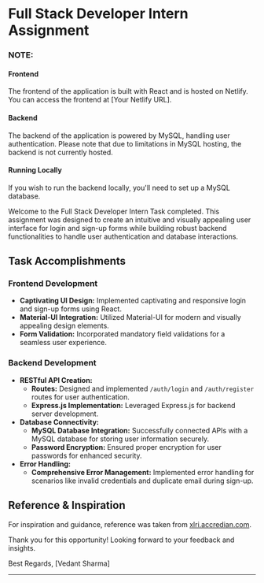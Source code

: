 # Full Stack Developer Intern Assignment

### NOTE: 
#### Frontend
The frontend of the application is built with React and is hosted on Netlify. You can access the frontend at [Your Netlify URL].

#### Backend
The backend of the application is powered by MySQL, handling user authentication. Please note that due to limitations in MySQL hosting, the backend is not currently hosted.

#### Running Locally
If you wish to run the backend locally, you'll need to set up a MySQL database. 

Welcome to the Full Stack Developer Intern Task completed. This assignment was designed to create an intuitive and visually appealing user interface for login and sign-up forms while building robust backend functionalities to handle user authentication and database interactions.


## Task Accomplishments

### Frontend Development
- **Captivating UI Design:** Implemented captivating and responsive login and sign-up forms using React.
- **Material-UI Integration:** Utilized Material-UI for modern and visually appealing design elements.
- **Form Validation:** Incorporated mandatory field validations for a seamless user experience.

### Backend Development
- **RESTful API Creation:**
  - **Routes:** Designed and implemented `/auth/login` and `/auth/register` routes for user authentication.
  - **Express.js Implementation:** Leveraged Express.js for backend server development.
- **Database Connectivity:**
  - **MySQL Database Integration:** Successfully connected APIs with a MySQL database for storing user information securely.
  - **Password Encryption:** Ensured proper encryption for user passwords for enhanced security.
- **Error Handling:**
  - **Comprehensive Error Management:** Implemented error handling for scenarios like invalid credentials and duplicate email during sign-up.

## Reference & Inspiration
For inspiration and guidance, reference was taken from [xlri.accredian.com](http://xlri.accredian.com).

Thank you for this opportunity! Looking forward to your feedback and insights.

Best Regards,
[Vedant Sharma]

---
